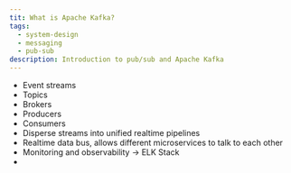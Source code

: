 ```yaml
---
tit: What is Apache Kafka?
tags:
  - system-design
  - messaging
  - pub-sub
description: Introduction to pub/sub and Apache Kafka
---
```

- Event streams
- Topics
- Brokers
- Producers
- Consumers
- Disperse streams into unified realtime pipelines
- Realtime data bus, allows different microservices to talk to each other
- Monitoring and observability -> ELK Stack
- 